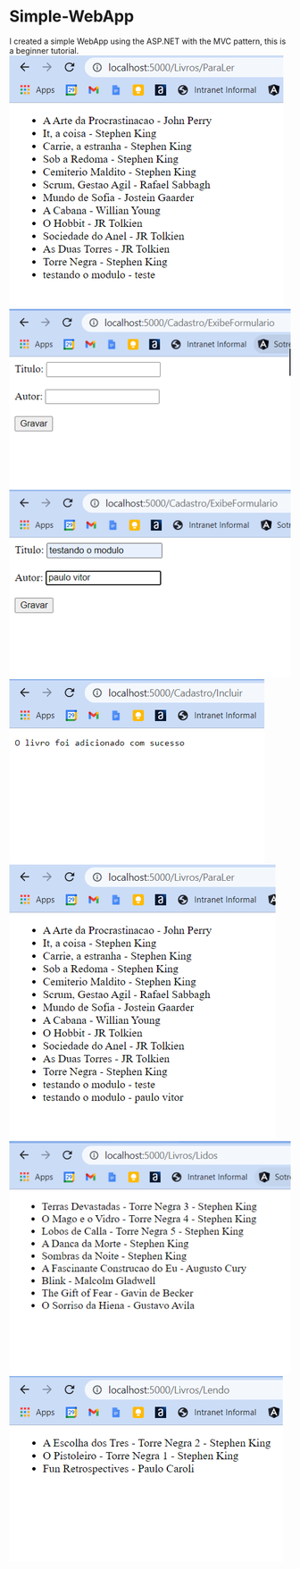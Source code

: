 # Simple-WebApp
I created a simple WebApp using the ASP.NET with the MVC pattern, this is a beginner tutorial.
![](https://github.com/paulovitornovaes/Simple-WebApp/blob/main/Assets/1.png?raw=true)
</br>
![](https://github.com/paulovitornovaes/Simple-WebApp/blob/main/Assets/2.png?raw=true)
</br>
![](https://github.com/paulovitornovaes/Simple-WebApp/blob/main/Assets/3.png?raw=true)
</br>
![](https://github.com/paulovitornovaes/Simple-WebApp/blob/main/Assets/4.png?raw=true)
</br>
![](https://github.com/paulovitornovaes/Simple-WebApp/blob/main/Assets/5.png?raw=true)
</br>
![](https://github.com/paulovitornovaes/Simple-WebApp/blob/main/Assets/6.png?raw=true)
</br>
![](https://github.com/paulovitornovaes/Simple-WebApp/blob/main/Assets/7.png?raw=true)
